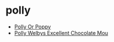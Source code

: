 # polly

 * [Polly Or Poppy](index/p/polly-or-poppy-201051.json)
 * [Polly Welbys Excellent Chocolate Mou](index/p/polly-welbys-excellent-chocolate-mou.json)
